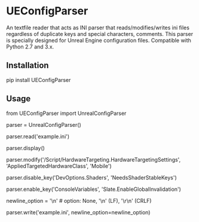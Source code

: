 # UEConfigParser

An textfile reader that acts as INI parser that reads/modifies/writes ini files regardless of duplicate keys and special characters, comments.
This parser is specially designed for Unreal Engine configuration files.
Compatible with Python 2.7 and 3.x.

## Installation

pip install UEConfigParser

## Usage

from UEConfigParser import UnrealConfigParser

parser = UnrealConfigParser()

parser.read('example.ini')

parser.display()

parser.modify('/Script/HardwareTargeting.HardwareTargetingSettings', 'AppliedTargetedHardwareClass', 'Mobile')

parser.disable_key('DevOptions.Shaders', 'NeedsShaderStableKeys')

parser.enable_key('ConsoleVariables', 'Slate.EnableGlobalInvalidation')

newline_option = '\n'  # option: None, '\n' (LF), '\r\n' (CRLF)

parser.write('example.ini', newline_option=newline_option)

